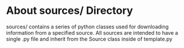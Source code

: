 # About sources/ Directory
sources/ contains a series of python classes used for downloading information from
a specified source. All sources are intended to have a single .py file and inherit
from the Source class inside of template.py

